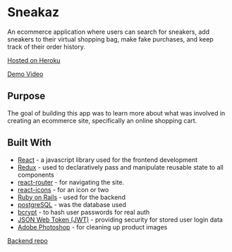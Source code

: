 <h1>Sneakaz</h1>

An ecommerce application where users can search for sneakers, add sneakers to their virtual shopping bag, make fake purchases, and keep track of their order history.

[Hosted on Heroku](https://arcus-color-palette.herokuapp.com/PaletteCreator)

[Demo Video](https://drive.google.com/file/d/1ej8uZ0-FywxCAmYDUmFVPnLyOltVdBbS/view)

## Purpose

The goal of building this app was to learn more about what was involved in creating an ecommerce site, specifically an online shopping cart.

## Built With

* [React](https://reactjs.org/) - a javascript library used for the frontend development
* [Redux](https://redux.js.org/) - used to declaratively pass and manipulate reusable state to all components
* [react-router](https://reacttraining.com/react-router/) - for navigating the site.
* [react-icons](https://www.npmjs.com/package/react-icons) - for an icon or two
* [Ruby on Rails](https://rubyonrails.org/) - used for the backend
* [postgreSQL](https://www.postgresql.org/) - was the database used
* [bcrypt](https://rubygems.org/gems/bcrypt/versions/3.1.12) - to hash user passwords for real auth
* [JSON Web Token (JWT)](https://rubygems.org/gems/jwt/versions/1.5.4) - providing security for stored user login data
* [Adobe Photoshop](https://www.adobe.com/products/photoshop.html) - for cleaning up product images


[Backend repo](https://github.com/jeff-gosselin/sneakaz_back)
